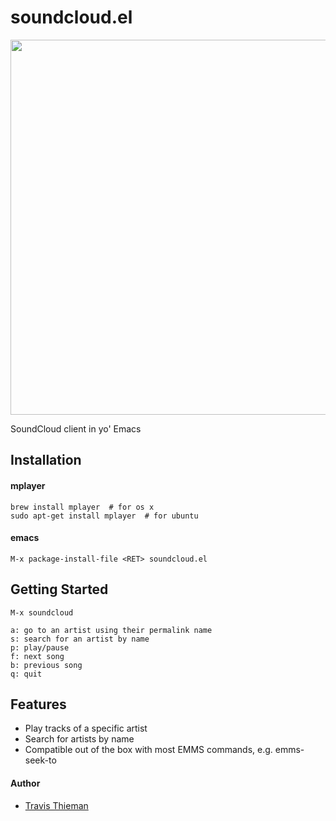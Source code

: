 soundcloud.el
=============

<img src="http://i.imgur.com/ZyTcbzD.png" height="600">

SoundCloud client in yo' Emacs

## Installation

#### mplayer

    brew install mplayer  # for os x
	sudo apt-get install mplayer  # for ubuntu

#### emacs

    M-x package-install-file <RET> soundcloud.el

## Getting Started

    M-x soundcloud

    a: go to an artist using their permalink name
	s: search for an artist by name
	p: play/pause
	f: next song
	b: previous song
	q: quit

## Features

 * Play tracks of a specific artist
 * Search for artists by name
 * Compatible out of the box with most EMMS commands, e.g. emms-seek-to

#### Author

 * [Travis Thieman](https://twitter.com/thieman)
